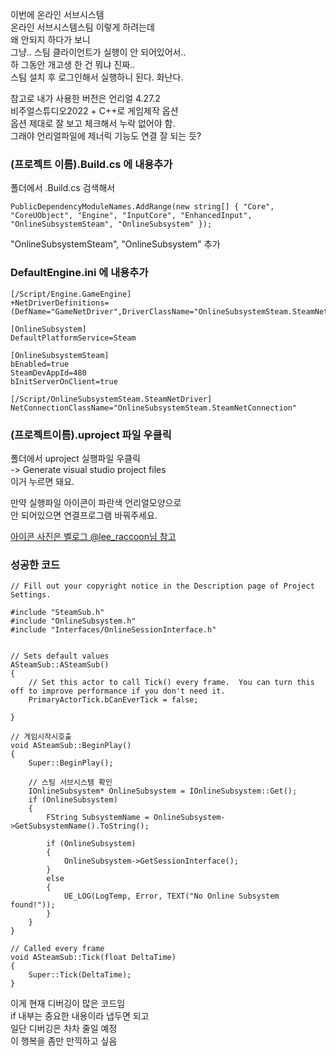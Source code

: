 이번에 온라인 서브시스템  
온라인 서브시스템스팀 이렇게 하려는데  
왜 안되지 하다가 보니  
그냥.. 스팀 클라이언트가 실행이 안 되어있어서..  
하 그동안 개고생 한 건 뭐냐 진짜..  
스팀 설치 후 로그인해서 실행하니 된다. 화난다.  
  
참고로 내가 사용한 버전은 언리얼 4.27.2  
비주얼스튜디오2022 + C++로 게임제작 옵션  
옵션 제대로 잘 보고 체크해서 누락 없어야 함.  
그래야 언리얼파일에 제너릭 기능도 연결 잘 되는 듯?  
  
### (프로젝트 이름).Build.cs 에 내용추가 
폴더에서 .Build.cs 검색해서  
```
PublicDependencyModuleNames.AddRange(new string[] { "Core", "CoreUObject", "Engine", "InputCore", "EnhancedInput", "OnlineSubsystemSteam", "OnlineSubsystem" }); 
```
"OnlineSubsystemSteam", "OnlineSubsystem" 추가  
  
### DefaultEngine.ini 에 내용추가 
```
[/Script/Engine.GameEngine]
+NetDriverDefinitions=(DefName="GameNetDriver",DriverClassName="OnlineSubsystemSteam.SteamNetDriver",DriverClassNameFallback="OnlineSubsystemUtils.IpNetDriver")

[OnlineSubsystem]
DefaultPlatformService=Steam

[OnlineSubsystemSteam]
bEnabled=true
SteamDevAppId=480
bInitServerOnClient=true

[/Script/OnlineSubsystemSteam.SteamNetDriver]
NetConnectionClassName="OnlineSubsystemSteam.SteamNetConnection"
```

### (프로젝트이름).uproject 파일 우클릭 
폴더에서 uproject 실행파일 우클릭  
-> Generate visual studio project files  
이거 누르면 돼요.  
  
만약 실행파일 아이콘이 파란색 언리얼모양으로  
안 되어있으면 연결프로그램 바꿔주세요.  
  
[아이콘 사진은 벨로그 @lee_raccoon님 참고](https://velog.io/@lee_raccoon/%EC%96%B8%EB%A6%AC%EC%96%BC-%EC%97%94%EC%A7%84-%EC%98%A8%EB%9D%BC%EC%9D%B8-%EC%84%9C%EB%B8%8C%EC%8B%9C%EC%8A%A4%ED%85%9C%EC%8A%A4%ED%8C%80-%EC%95%8C%EC%95%84%EB%B3%B4%EA%B8%B0)  
  
### 성공한 코드 
```
// Fill out your copyright notice in the Description page of Project Settings.

#include "SteamSub.h"
#include "OnlineSubsystem.h"
#include "Interfaces/OnlineSessionInterface.h"


// Sets default values
ASteamSub::ASteamSub()
{
 	// Set this actor to call Tick() every frame.  You can turn this off to improve performance if you don't need it.
	PrimaryActorTick.bCanEverTick = false;

}

// 게임시작시호출 
void ASteamSub::BeginPlay()
{
	Super::BeginPlay();
	
    // 스팀 서브시스템 확인
    IOnlineSubsystem* OnlineSubsystem = IOnlineSubsystem::Get();
    if (OnlineSubsystem)
    {
        FString SubsystemName = OnlineSubsystem->GetSubsystemName().ToString();

        if (OnlineSubsystem)
        {
            OnlineSubsystem->GetSessionInterface();
        }
        else
        {
            UE_LOG(LogTemp, Error, TEXT("No Online Subsystem found!"));
        }
    }
}

// Called every frame
void ASteamSub::Tick(float DeltaTime)
{
	Super::Tick(DeltaTime);
}
```
이게 현재 디버깅이 많은 코드임  
if 내부는 중요한 내용이라 냅두면 되고  
일단 디버깅은 차차 줄일 예정  
이 행복을 좀만 만끽하고 싶음  
  

